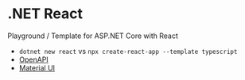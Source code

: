 # .NET React
Playground / Template for ASP.NET Core with React
* `dotnet new react` vs `npx create-react-app --template typescript`
* [OpenAPI](https://swagger.io/)
* [Material UI](https://mui.com/material-ui/)